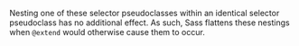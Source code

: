 Nesting one of these selector pseudoclasses within an identical selector
pseudoclass has no additional effect. As such, Sass flattens these nestings when
`@extend` would otherwise cause them to occur.
